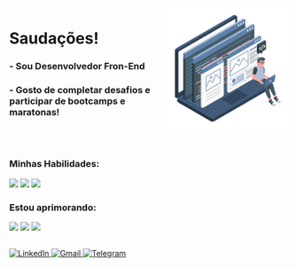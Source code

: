 <img src="./public/brand-illustration-animated.svg" width=230 align="right" />
<div>
  <h1 align="left">
    Saudações!
  </h1>
  <h3>- Sou Desenvolvedor Fron-End</h3>
  <h3>- Gosto de completar desafios e participar de bootcamps e maratonas!</h3>
</div>

<br><br>

<div>
  <div>
    <h3>Minhas Habilidades:</h3>
    <img src="https://img.shields.io/static/v1?label=&message=Sass&color=0d1117&style=for-the-badge&logo=Sass"/>
    <img src="https://img.shields.io/static/v1?label=&message=JavaScript&color=0d1117&style=for-the-badge&logo=JavaScript"/>
    <img src="https://img.shields.io/static/v1?label=&message=Tailwind CSS&color=0d1117&style=for-the-badge&logo=Tailwind CSS"/>
  </div>

  <div>
    <h3>Estou aprimorando:</h3>  
    <img src="https://img.shields.io/static/v1?label=&message=React&color=0d1117&style=for-the-badge&logo=React"/>
    <img src="https://img.shields.io/static/v1?label=&message=Next.js&color=0d1117&style=for-the-badge&logo=Next.js"/>
    <img src="https://img.shields.io/static/v1?label=&message=TypeScript&color=0d1117&style=for-the-badge&logo=TypeScript"/>
  </div>
</div>

<h2></h2>

<a href="https://www.linkedin.com/in/willian-igor-santos/" target="_blank" title="LinkedIn">
  <img src="https://img.shields.io/badge/LinkedIn-%23181717.svg?style=for-the-badge&logo=LinkedIn&logoColor=white&color=0A66C2" alt="LinkedIn" />
</a>

<a href="mailto:willianigordeveloper@gmail.com" target="_blank" title="Gmail">
  <img src="https://img.shields.io/badge/Email-%23181717.svg?style=for-the-badge&logo=Gmail&logoColor=white&color=EA4335" alt="Gmail" />
</a>

<a href="https://t.me/WillianIgor" target="_blank" title="Telegram">
  <img src="https://img.shields.io/badge/Telegram-%23181717.svg?style=for-the-badge&logo=Telegram&logoColor=white&color=26A5E4" alt="Telegram" />
</a>
